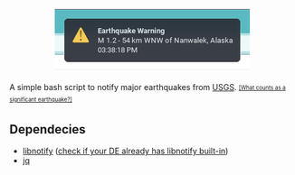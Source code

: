<p align="center">
  <img src="https://github.com/Raais/ewalert/raw/77a65405cdedef99d12b1d75793311c9deab9f51/test.png" alt="just a test">
</p>

A simple bash script to notify major earthquakes from [USGS](https://earthquake.usgs.gov/earthquakes/feed/v1.0/summary/significant_hour.geojson). <sub><sup>[[What counts as a significant earthquake?]](https://earthquake.usgs.gov/earthquakes/browse/significant.php#sigdef)</sup></sub>

## Dependecies

* [libnotify](https://github.com/GNOME/libnotify) ([check if your DE already has libnotify built-in](https://wiki.archlinux.org/title/Desktop_notifications#Libnotify))
* [jq](https://stedolan.github.io/jq/download/)
